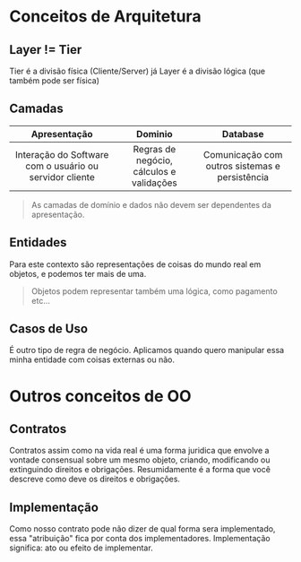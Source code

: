 # Conceitos de Arquitetura

## Layer != Tier
Tier é a divisão física (Cliente/Server) já Layer é a divisão lógica (que também pode ser física)

## Camadas 
Apresentação | Dominio | Database
:------: | :------: | :------:
Interação do Software com o usuário ou servidor cliente | Regras de negócio, cálculos e validações | Comunicação com outros sistemas e persistência

>As camadas de domínio e dados não devem ser dependentes da apresentação.

## Entidades
Para este contexto são representações de coisas do mundo real em objetos, e podemos ter mais de uma.
>Objetos podem representar também uma lógica, como pagamento etc...

## Casos de Uso
É outro tipo de regra de negócio. Aplicamos quando quero manipular essa minha entidade com coisas externas ou não.

## 

# Outros conceitos de OO

## Contratos
Contratos assim como na vida real é uma forma juridica que envolve a vontade consensual sobre um mesmo objeto, criando, modificando ou extinguindo direitos e obrigações.
Resumidamente é a forma que você descreve como deve os direitos e obrigações.

## Implementação
Como nosso contrato pode não dizer de qual forma sera implementado, essa "atribuição" fica por conta dos implementadores. 
Implementação significa: ato ou efeito de implementar.